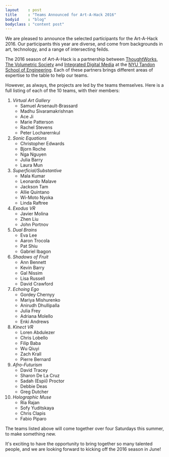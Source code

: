 ```yaml
---
layout    : post
title     : "Teams Announced for Art-A-Hack 2016"
bodyid    : "blog"
bodyclass : "content post"
---
```

We are pleased to announce the selected participants for the Art-A-Hack 2016. Our participants this year are diverse, and come from backgrounds in art, technology, and a range of intersecting feilds.

The 2016 season of Art-A-Hack is a partnership between <a href="https://www.thoughtworks.com/">ThoughtWorks</a>, <a href="http://www.meetup.com/volumetric/">The Volumetric Society</a> and <a href="http://engineering.nyu.edu/academics/programs/integrated-digital-media-ms">Integrated Digital Media</a> at the <a href="http://engineering.nyu.edu/">NYU Tandon School of Engineering</a>. Each of these partners brings different areas of expertise to the table to help our teams.

<!--excerpt-ends-->

However, as always, the projects are led by the teams themselves. Here is a full listing of each of the 10 teams, with their members:

<ol class="team-list">
  <li>
    <em>Virtual Art Gallery</em>
    <ul>
      <li>Samuel Arsenault-­Brassard</li>
      <li>Madhu Sivaramakrishnan</li>
      <li>Ace Ji</li>
      <li>Marie Patterson</li>
      <li>Rachel Stevens</li>
      <li>Peter Locharernkul</li>
    </ul>
  </li>
  <li>
    <em>Sonic Equations</em>
    <ul>
      <li>Christopher Edwards</li>
      <li>Bjorn Roche</li>
      <li>Nga Nguyen</li>
      <li>Julia Barry</li>
      <li>Laura Mun</li>
    </ul>
  </li>
  <li>
    <em>Superficial/Substantive</em>
    <ul>
      <li>Mala Kumar</li>
      <li>Leonardo Malave</li>
      <li>Jackson Tam</li>
      <li>Allie Quintano</li>
      <li>Wi­-Moto Nyoka</li>
      <li>Linda Raftree</li>
    </ul>
  </li>
  <li>
    <em>Exodus VR</em>
    <ul>
      <li>Javier Molina</li>
      <li>Zhen Liu</li>
      <li>John Portnov</li>
    </ul>
  </li>
  <li>
    <em>Dual Brains</em>
    <ul>
      <li>Eva Lee</li>
      <li>Aaron Trocola</li>
      <li>Pat Shiu</li>
      <li>Gabriel Ibagon</li>
    </ul>
  </li>
  <li>
    <em>Shadows of Fruit</em>
    <ul>
      <li>Ann Bennett</li>
      <li>Kevin Barry</li>
      <li>Gal Nissim</li>
      <li>Lisa Russell</li>
      <li>David Crawford</li>
    </ul>
  </li>
  <li>
    <em>Echoing Ego</em>
    <ul>
      <li>Gordey Chernyy</li>
      <li>Mariya Mishurenko</li>
      <li>Anirudh Dhullipalla</li>
      <li>Julia Frey</li>
      <li>Adriana Molello</li>
      <li>Enki Andrews</li>
    </ul>
  </li>
  <li>
    <em>Kinect VR</em>
    <ul>
      <li>Loren Abdulezer</li>
      <li>Chris Lobello</li>
      <li>Filip Baba</li>
      <li>Wu Qiuyi</li>
      <li>Zach Krall</li>
      <li>Pierre Bernard</li>
    </ul>
  </li>
  <li>
    <em>Afro-Futurism</em>
    <ul>
      <li>David Tracey</li>
      <li>Sharon De La Cruz</li>
      <li>Sadah (Espii) Proctor</li>
      <li>Debbie Deas</li>
      <li>Greg Dutcher</li>
    </ul>
  </li>
  <li>
    <em>Holographic Muse</em>
    <ul>
      <li>Ria Rajan</li>
      <li>Sofy Yuditskaya</li>
      <li>Chris Clapis</li>
      <li>Fabio Piparo</li>
    </ul>
  </li>
</ol>

The teams listed above will come together over four Saturdays this summer, to make something new.

It's exciting to have the opportunity to bring together so many talented people, and we are looking forward to kicking off the 2016 season in June!
